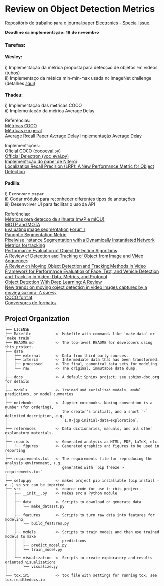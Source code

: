 Review on Object Detection Metrics
==============================

Repositório de trabalho para o journal paper [Electronics - Special Issue](https://www.mdpi.com/journal/electronics/special_issues/learning_based_detection).  

**Deadline da implementação: 18 de novembro**

### Tarefas:

#### Wesley:  

i) Implementação da métrica proposta para detecção de objetos em vídeos (tubos)  
ii) Implementaço da métrica min-min-max usada no ImageNet challenge (detalhes [aqui](https://www.kaggle.com/c/imagenet-object-localization-challenge/overview/evaluation))  

#### Thadeu:  

i) Implementação das métricas COCO  
ii) Implementação da métrica Average Delay  

Referências:  
[Métricas COCO](https://cocodataset.org/#detection-eval)  
[Métricas em geral](https://blog.zenggyu.com/en/post/2018-12-16/an-introduction-to-evaluation-metrics-for-object-detection/#fn3)  
[Average Recall](https://manalelaidouni.github.io/manalelaidouni.github.io/Evaluating-Object-Detection-Models-Guide-to-Performance-Metrics.html#average-recall-ar) 
[Paper Average Delay](https://arxiv.org/pdf/1908.06368.pdf)
[Implementação Average Delay](https://github.com/RalphMao/VMetrics)

Implementações:  
[Oficial COCO (cocoeval.py)](https://github.com/cocodataset/cocoapi/blob/master/PythonAPI/pycocotools/cocoeval.py)  
[Official Detectron (voc_eval.py)](https://github.com/facebookresearch/Detectron/blob/cbb0236dfdc17790658c146837215d2728e6fadd/detectron/datasets/voc_eval.py)  
[Implementação do paper de Niteroi](https://github.com/rafaelpadilla/Object-Detection-Metrics)  
[Localization Recall Precision (LRP): A New Performance Metric for Object Detection](https://arxiv.org/pdf/1807.01696.pdf)   

#### Padilla:  

i) Escrever o paper  
ii) Codar módulo para reconhecer diferentes tipos de anotações  
iii) Desenvolver UI para facilitar o uso da API  

Referências:  
[Métricas para detecço de silhueta (mAP e mIOU)](https://www.youtube.com/watch?v=pDhCbYc0NBQ)  
[MOTP and MOTA](https://arxiv.org/pdf/2007.14863.pdf)  
[Evaluating image segmentation](https://www.jeremyjordan.me/evaluating-image-segmentation-models/) 
[Forum 1](https://stats.stackexchange.com/questions/462279/why-is-map-mean-average-precision-used-for-instance-segmentation-tasks)  
[Panoptic Segmentation Metric](https://openaccess.thecvf.com/content_CVPR_2019/papers/Kirillov_Panoptic_Segmentation_CVPR_2019_paper.pdf)  
[Pixelwise Instance Segmentation with a Dynamically Instantiated Network]()  
[Metrics for tracking](https://ieeexplore.ieee.org/stamp/stamp.jsp?arnumber=4479472&casa_token=qVqK8NIQsNYAAAAA:F0uihc_37NUlyDWny3Yvwowb7k5xSM9ZZa7g8W5kAHVs0fXovPxNfQxpWNgPWBezt0MueFqzGA&tag=1)  
[Performance Evaluation of Object Detection Algorithms](https://ieeexplore.ieee.org/stamp/stamp.jsp?arnumber=1048198&casa_token=7g5QwzVvBycAAAAA:3jQBF9mrWJ9OIYHO9O5gbvJme9q7nSNyRO7IJNJywuZCiliGOSkIiXpqrp6JiSpaHPv-fYnY3Q)  
[A Review of Detection and Tracking of Object from Image and Video Sequences](http://www.ripublication.com/ijcir17/ijcirv13n5_07.pdf)  
[A Review on Moving Object Detection and Tracking Methods in Video](https://acadpubl.eu/jsi/2018-118-16-17/articles/16/33.pdf)  
[Framework for Performance Evaluation of Face, Text, and Vehicle Detection and Tracking in Video: Data, Metrics, and Protocol](https://ieeexplore.ieee.org/stamp/stamp.jsp?arnumber=4479472&casa_token=qVqK8NIQsNYAAAAA:F0uihc_37NUlyDWny3Yvwowb7k5xSM9ZZa7g8W5kAHVs0fXovPxNfQxpWNgPWBezt0MueFqzGA&tag=1)  
[Object Detection With Deep Learning: A Review](https://ieeexplore.ieee.org/stamp/stamp.jsp?arnumber=8627998&casa_token=AQl_UN40niwAAAAA:yxPx_j_ul-lgCnon8F5FmHhRIkZJMNugSximoi6SHmLrG_W8l-UOb5YxvoTQ69HCdluwVJhrHQ)  
[New trends on moving object detection in video images captured by a moving camera: A survey]()  
[COCO format](https://www.immersivelimit.com/tutorials/create-coco-annotations-from-scratch#:~:text=According%20to%20cocodataset.org%2F%23format%2Ddata%3A,annotations%20are%20stored%20using%20JSON.)  
[Conversores de formatos](https://roboflow.com/formats)  



Project Organization
------------

    ├── LICENSE
    ├── Makefile           <- Makefile with commands like `make data` or `make train`
    ├── README.md          <- The top-level README for developers using this project.
    ├── data
    │   ├── external       <- Data from third party sources.
    │   ├── interim        <- Intermediate data that has been transformed.
    │   ├── processed      <- The final, canonical data sets for modeling.
    │   └── raw            <- The original, immutable data dump.
    │
    ├── docs               <- A default Sphinx project; see sphinx-doc.org for details
    │
    ├── models             <- Trained and serialized models, model predictions, or model summaries
    │
    ├── notebooks          <- Jupyter notebooks. Naming convention is a number (for ordering),
    │                         the creator's initials, and a short `-` delimited description, e.g.
    │                         `1.0-jqp-initial-data-exploration`.
    │
    ├── references         <- Data dictionaries, manuals, and all other explanatory materials. 
    │
    ├── reports            <- Generated analysis as HTML, PDF, LaTeX, etc.
    │   └── figures        <- Generated graphics and figures to be used in reporting
    │
    ├── requirements.txt   <- The requirements file for reproducing the analysis environment, e.g.
    │                         generated with `pip freeze > requirements.txt`
    │
    ├── setup.py           <- makes project pip installable (pip install -e .) so src can be imported
    ├── src                <- Source code for use in this project.
    │   ├── __init__.py    <- Makes src a Python module
    │   │
    │   ├── data           <- Scripts to download or generate data
    │   │   └── make_dataset.py
    │   │
    │   ├── features       <- Scripts to turn raw data into features for modeling
    │   │   └── build_features.py
    │   │
    │   ├── models         <- Scripts to train models and then use trained models to make
    │   │   │                 predictions
    │   │   ├── predict_model.py
    │   │   └── train_model.py
    │   │
    │   └── visualization  <- Scripts to create exploratory and results oriented visualizations
    │       └── visualize.py
    │
    └── tox.ini            <- tox file with settings for running tox; see tox.readthedocs.io



